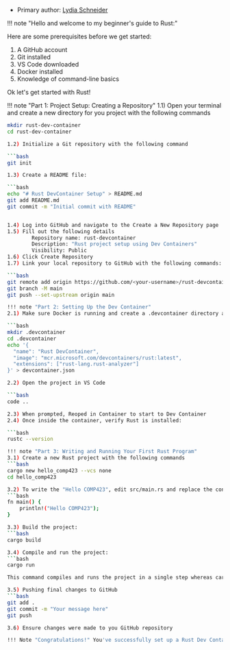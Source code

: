 * Primary author: [Lydia Schneider](https://github.com/lydiaschneider)

!!! note "Hello and welcome to my beginner's guide to Rust:"

Here are some prerequisites before we get started:
1) A GitHub account
2) Git installed
3) VS Code downloaded
4) Docker installed
5) Knowledge of command-line basics

Ok let's get started with Rust!

!!! note "Part 1: Project Setup: Creating a Repository"
1.1) Open your terminal and create a new directory for you project with the following commands

```bash
mkdir rust-dev-container
cd rust-dev-container

1.2) Initialize a Git repository with the following command

```bash
git init

1.3) Create a README file:

```bash
echo "# Rust DevContainer Setup" > README.md
git add README.md
git commit -m "Initial commit with README"


1.4) Log into GitHub and navigate to the Create a New Repository page
1.5) Fill out the following details
        Repository name: rust-devcontainer
        Description: "Rust project setup using Dev Containers"
        Visibility: Public
1.6) Click Create Repository
1.7) Link your local repository to GitHub with the following commands:

```bash
git remote add origin https://github.com/<your-username>/rust-devcontainer.git
git branch -M main
git push --set-upstream origin main

!!! note "Part 2: Setting Up the Dev Container"
2.1) Make sure Docker is running and create a .devcontainer directory and configuration file with the following code:

```bash
mkdir .devcontainer
cd .devcontainer
echo '{
  "name": "Rust DevContainer",
  "image": "mcr.microsoft.com/devcontainers/rust:latest",
  "extensions": ["rust-lang.rust-analyzer"]
}' > devcontainer.json

2.2) Open the project in VS Code

```bash
code ..

2.3) When prompted, Reoped in Container to start to Dev Container
2.4) Once inside the container, verify Rust is installed:

```bash
rustc --version

!!! note "Part 3: Writing and Running Your First Rust Program"
3.1) Create a new Rust project with the following commands
```bash
cargo new hello_comp423 --vcs none
cd hello_comp423

3.2) To write the "Hello COMP423", edit src/main.rs and replace the contents with the following:
```bash
fn main() {
    println!("Hello COMP423");
}

3.3) Build the project:
```bash
cargo build

3.4) Compile and run the project: 
```bash
cargo run

This command compiles and runs the project in a single step whereas cargo build only compiles the code without executing it. This is similar to how gcc compiles programs in C, except you must run the executable manually.

3.5) Pushing final changes to GitHub
```bash
git add .
git commit -m "Your message here"
git push

3.6) Ensure changes were made to you GitHub repository

!!! Note "Congratulations!" You've successfully set up a Rust Dev Container, written a program & pushed it to GitHub!

